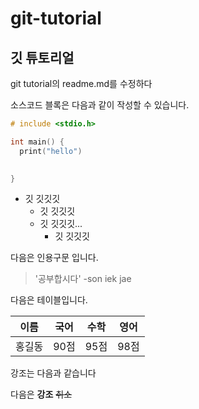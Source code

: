 # git-tutorial
## 깃 튜토리얼
git tutorial의 readme.md를 수정하다

소스코드 블록은 다음과 같이 작성할 수 있습니다.

```c
# include <stdio.h>

int main() {
  print("hello")
  

}
```

* 깃 깃깃깃
  * 깃 깃깃깃
  * 깃 깃깃깃...
    * 깃 깃깃깃

다음은 인용구문 입니다.

> '공부합시다' -son iek jae

다음은 테이블입니다.

이름 | 국어 | 수학 | 영어
---|---|---|---|
홍길동 | 90점 | 95점 | 98점 |

강조는 다음과 같습니다

다음은 **강조** ~~취소~~

